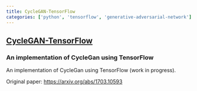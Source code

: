 ```yaml
---
title: CycleGAN-TensorFlow
categories: ['python', 'tensorflow', 'generative-adversarial-network']
---
```

## [CycleGAN-TensorFlow](https://github.com/vanhuyz/CycleGAN-TensorFlow)

### An implementation of CycleGan using TensorFlow

An implementation of CycleGan using TensorFlow (work in progress).

Original paper: https://arxiv.org/abs/1703.10593

